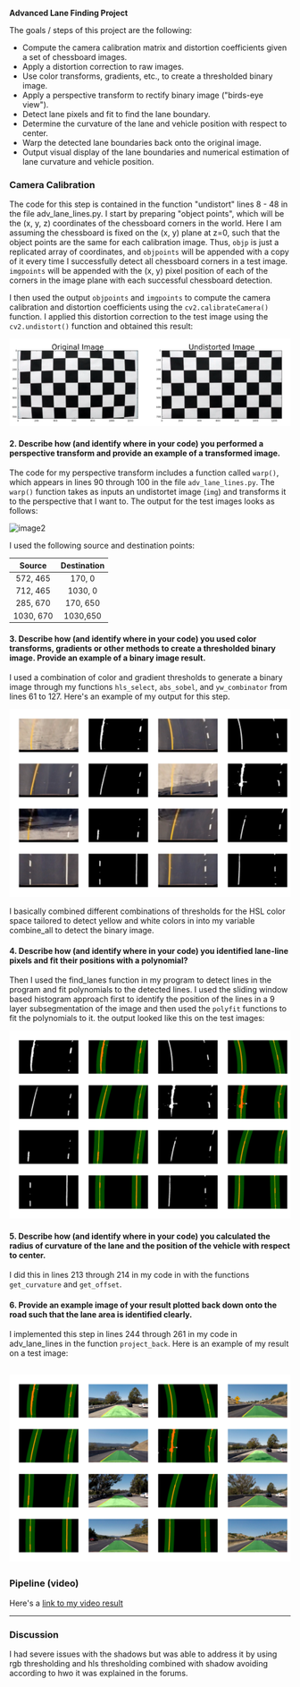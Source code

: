 **Advanced Lane Finding Project**

The goals / steps of this project are the following:

* Compute the camera calibration matrix and distortion coefficients given a set of chessboard images.
* Apply a distortion correction to raw images.
* Use color transforms, gradients, etc., to create a thresholded binary image.
* Apply a perspective transform to rectify binary image ("birds-eye view").
* Detect lane pixels and fit to find the lane boundary.
* Determine the curvature of the lane and vehicle position with respect to center.
* Warp the detected lane boundaries back onto the original image.
* Output visual display of the lane boundaries and numerical estimation of lane curvature and vehicle position.


### Camera Calibration

The code for this step is contained in the function "undistort" lines 8 - 48 in the file adv_lane_lines.py. I start by preparing "object points", which will be the (x, y, z) coordinates of the chessboard corners in the world. Here I am assuming the chessboard is fixed on the (x, y) plane at z=0, such that the object points are the same for each calibration image.  Thus, `objp` is just a replicated array of coordinates, and `objpoints` will be appended with a copy of it every time I successfully detect all chessboard corners in a test image.  `imgpoints` will be appended with the (x, y) pixel position of each of the corners in the image plane with each successful chessboard detection.  

I then used the output `objpoints` and `imgpoints` to compute the camera calibration and distortion coefficients using the `cv2.calibrateCamera()` function.  I applied this distortion correction to the test image using the `cv2.undistort()` function and obtained this result: 

![image1](./examples/undistort_output.png)

#### 2. Describe how (and identify where in your code) you performed a perspective transform and provide an example of a transformed image.

The code for my perspective transform includes a function called `warp()`, which appears in lines 90 through 100 in the file `adv_lane_lines.py`.  The `warp()` function takes as inputs an undistortet image (`img`) and transforms it to the perspective that I want to. The output for the test images looks as follows:

![image2](./writeup/warp.png)

I used the following source and destination points:

| Source        | Destination   | 
|:-------------:|:-------------:| 
| 572, 465      | 170, 0        | 
| 712, 465      | 1030, 0       |
| 285, 670      | 170, 650      |
| 1030, 670     | 1030,650      |

#### 3. Describe how (and identify where in your code) you used color transforms, gradients or other methods to create a thresholded binary image.  Provide an example of a binary image result.

I used a combination of color and gradient thresholds to generate a binary image through my functions `hls_select`, `abs_sobel`, and `yw_combinator` from lines 61 to 127.  Here's an example of my output for this step.  

![image3](./writeup/thresh.png)

I basically combined different combinations of thresholds for the HSL color space tailored to detect yellow and white colors in into my variable combine_all to detect the binary image.


#### 4. Describe how (and identify where in your code) you identified lane-line pixels and fit their positions with a polynomial?

Then I used the find_lanes function in my program to detect lines in the program and fit polynomials to the detected lines. I used the sliding window based histogram approach first to identify the position of the lines in a 9 layer subsegmentation of the image and then used the `polyfit` functions to fit the polynomials to it. the output looked like this on the test images:

![image3](./writeup/fit.png)

#### 5. Describe how (and identify where in your code) you calculated the radius of curvature of the lane and the position of the vehicle with respect to center.

I did this in lines 213 through 214 in my code in with the functions `get_curvature` and `get_offset`.

#### 6. Provide an example image of your result plotted back down onto the road such that the lane area is identified clearly.

I implemented this step in lines 244 through 261 in my code in adv_lane_lines in the function `project_back`.  Here is an example of my result on a test image:

![image3](./writeup/back_proj.png)
---

### Pipeline (video)

Here's a [link to my video result](./test_out.mp4)

---

### Discussion

I had severe issues with the shadows but was able to address it by using rgb thresholding and hls thresholding combined with shadow avoiding according to hwo it was explained in the forums.
